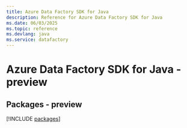```yaml
---
title: Azure Data Factory SDK for Java
description: Reference for Azure Data Factory SDK for Java
ms.date: 06/03/2025
ms.topic: reference
ms.devlang: java
ms.service: datafactory
---
```

# Azure Data Factory SDK for Java - preview
## Packages - preview
[!INCLUDE [packages](data-factory-index.md)]